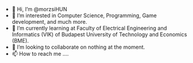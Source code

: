 - 👋 Hi, I’m @morzsiHUN
- 👀 I’m interested in Computer Science, Programming, Game development, and much more.
- 🌱 I’m currently learning at Faculty of Electrical Engineering and Informatics (VIK) of Budapest University of Technology and Economics (BME).
- 💞️ I’m looking to collaborate on nothing at the moment.
- 📫 How to reach me ....

<!---
morzsiHUN/morzsiHUN is a ✨ special ✨ repository because its `README.md` (this file) appears on your GitHub profile.
You can click the Preview link to take a look at your changes.
--->
